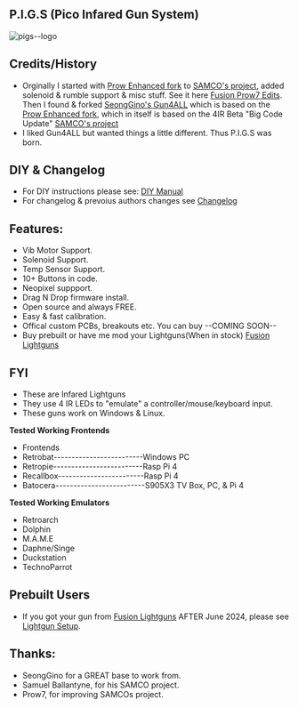 ## P.I.G.S (Pico Infared Gun System) ##

![pigs--logo](https://github.com/Fusion-Lightguns/P.I.G.S--Pico-Infared-Gun-System/assets/118452807/9a226ad4-dd55-4cce-8a96-86e39affb5dc)

## Credits/History ##
- Orginally I started with [Prow Enhanced fork](https://github.com/Prow7/ir-light-gun) to [SAMCO's project](https://github.com/samuelballantyne/IR-Light-Gun), added solenoid & rumble support & misc stuff. See it here [Fusion Prow7 Edits](https://github.com/Fusion-Lightguns/Fusion-Light-Gun). Then I found & forked [SeongGino's Gun4ALL](https://github.com/SeongGino/ir-light-gun-plus) which is based on the [Prow Enhanced fork](https://github.com/Prow7/ir-light-gun), which in itself is based on the 4IR Beta "Big Code Update" [SAMCO's project](https://github.com/samuelballantyne/IR-Light-Gun)
- I liked Gun4ALL but wanted things a little different. Thus P.I.G.S was born.

## DIY & Changelog ##
- For DIY instructions please see: [DIY Manual](https://github.com/Fusion-Lightguns/P.I.G.S--Pico-Gun-System/blob/plus/DIY/ReadMe.md)
- For changelog & prevoius authors changes see [Changelog](https://github.com/Fusion-Lightguns/P.I.G.S--Pico-Gun-System/blob/plus/Changelog.md)

## Features: ##
- Vib Motor Support.
- Solenoid Support.
- Temp Sensor Support.
- 10+ Buttons in code.
- Neopixel suppport.
- Drag N Drop firmware install.
- Open source and always FREE.
- Easy & fast calibration.
- Offical custom PCBs, breakouts etc. You can buy --COMING SOON-- 
- Buy prebuilt or  have me mod your Lightguns(When in stock) [Fusion Lightguns](https://www.fusionlightguns.com/shop/Light-Guns/6?page=1&limit=30&sort_by=name&sort_order=asc)

## FYI ##
- These are Infared Lightguns
- They use 4 IR LEDs to "emulate" a controller/mouse/keyboard input.
- These guns work on Windows & Linux.

**Tested Working Frontends**
  - Frontends
  - Retrobat-------------------------Windows PC
  - Retropie-------------------------Rasp Pi 4
  - Recallbox------------------------Rasp Pi 4
  - Batocera-------------------------S905X3 TV Box, PC, & Pi 4
 
 **Tested Working Emulators**
  - Retroarch
  - Dolphin
  - M.A.M.E
  - Daphne/Singe
  - Duckstation
  - TechnoParrot

## Prebuilt Users
- If you got your gun from [Fusion Lightguns](https://www.fusionlightguns.com/) AFTER June 2024, please see [Lightgun Setup](https://www.fusionlightguns.com/setup).

## Thanks:
* SeongGino for a GREAT base to work from.
* Samuel Ballantyne, for his SAMCO project.
* Prow7, for improving SAMCOs project.
  
